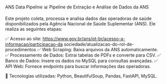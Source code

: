 ANS Data Pipeline
📊 Pipeline de Extração e Análise de Dados da ANS

Este projeto coleta, processa e analisa dados das operadoras de saúde disponibilizados pela Agência Nacional de Saúde Suplementar (ANS). Ele realiza as seguintes etapas:

✅ Acesso ao site: https://www.gov.br/ans/pt-br/acesso-a-informacao/participacao-da
sociedade/atualizacao-do-rol-de-procedimentos 
✅ Web Scraping: Baixa arquivos da ANS automaticamente.
✅ Processamento de Dados: Extrai tabelas de PDFs e converte para CSV.
✅ Banco de Dados: Insere os dados no MySQL para consultas avançadas.
✅ API Web: Fornece endpoints para buscar informações das operadoras.

🔗 Tecnologias utilizadas: Python, BeautifulSoup, Pandas, FastAPI, MySQL.

